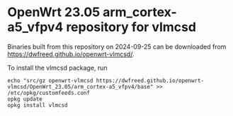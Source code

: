 OpenWrt 23.05 arm_cortex-a5_vfpv4 repository for vlmcsd
========

Binaries built from this repository on 2024-09-25 can be downloaded from <https://dwfreed.github.io/openwrt-vlmcsd/>.

To install the vlmcsd package, run

```
echo "src/gz openwrt-vlmcsd https://dwfreed.github.io/openwrt-vlmcsd/OpenWrt_23.05/arm_cortex-a5_vfpv4/base" >> /etc/opkg/customfeeds.conf
opkg update
opkg install vlmcsd
```
